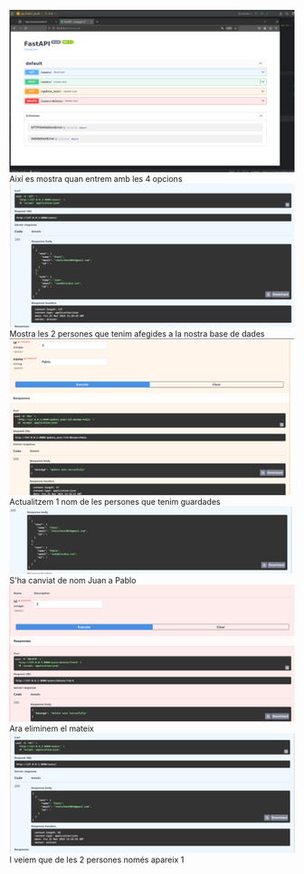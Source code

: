 ![image](image.png)
Així es mostra quan entrem amb les 4 opcions
![image2](image2.png)
Mostra les 2 persones que tenim afegides a la nostra base de dades
![image3](image3.png)
Actualitzem 1 nom de les persones que tenim guardades
![image4](image4.png)
S'ha canviat de nom Juan a Pablo
![image5](image5.png)
Ara eliminem el mateix
![image6](image6.png)
I veiem que de les 2 persones només apareix 1